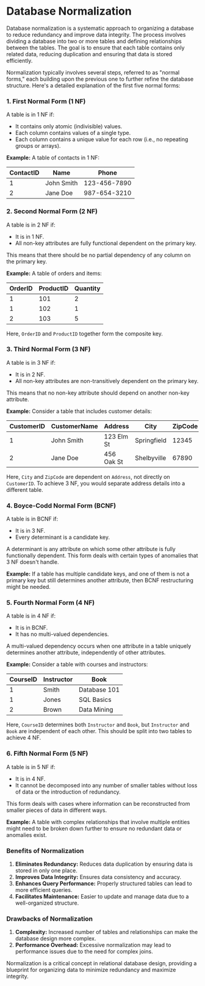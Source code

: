 # Database Normalization
Database normalization is a systematic approach to organizing a database to reduce redundancy and improve data integrity. The process involves dividing a database into two or more tables and defining relationships between the tables. The goal is to ensure that each table contains only related data, reducing duplication and ensuring that data is stored efficiently. 

Normalization typically involves several steps, referred to as "normal forms," each building upon the previous one to further refine the database structure. Here's a detailed explanation of the first five normal forms:

### 1. First Normal Form (1 NF)
A table is in 1 NF if:
- It contains only atomic (indivisible) values.
- Each column contains values of a single type.
- Each column contains a unique value for each row (i.e., no repeating groups or arrays).

**Example:**
A table of contacts in 1 NF:

| ContactID | Name       | Phone          |
|-----------|------------|----------------|
| 1         | John Smith | 123-456-7890   |
| 2         | Jane Doe   | 987-654-3210   |

### 2. Second Normal Form (2 NF)
A table is in 2 NF if:
- It is in 1 NF.
- All non-key attributes are fully functional dependent on the primary key.

This means that there should be no partial dependency of any column on the primary key. 

**Example:**
A table of orders and items:

| OrderID | ProductID | Quantity |
|---------|-----------|----------|
| 1       | 101       | 2        |
| 1       | 102       | 1        |
| 2       | 103       | 5        |

Here, `OrderID` and `ProductID` together form the composite key.

### 3. Third Normal Form (3 NF)
A table is in 3 NF if:
- It is in 2 NF.
- All non-key attributes are non-transitively dependent on the primary key.

This means that no non-key attribute should depend on another non-key attribute.

**Example:**
Consider a table that includes customer details:

| CustomerID | CustomerName | Address        | City      | ZipCode |
|------------|--------------|----------------|-----------|---------|
| 1          | John Smith   | 123 Elm St     | Springfield| 12345   |
| 2          | Jane Doe     | 456 Oak St     | Shelbyville| 67890   |

Here, `City` and `ZipCode` are dependent on `Address`, not directly on `CustomerID`. To achieve 3 NF, you would separate address details into a different table.

### 4. Boyce-Codd Normal Form (BCNF)
A table is in BCNF if:
- It is in 3 NF.
- Every determinant is a candidate key.

A determinant is any attribute on which some other attribute is fully functionally dependent. This form deals with certain types of anomalies that 3 NF doesn't handle.

**Example:**
If a table has multiple candidate keys, and one of them is not a primary key but still determines another attribute, then BCNF restructuring might be needed.

### 5. Fourth Normal Form (4 NF)
A table is in 4 NF if:
- It is in BCNF.
- It has no multi-valued dependencies.

A multi-valued dependency occurs when one attribute in a table uniquely determines another attribute, independently of other attributes.

**Example:**
Consider a table with courses and instructors:

| CourseID | Instructor | Book         |
|----------|------------|--------------|
| 1        | Smith      | Database 101 |
| 1        | Jones      | SQL Basics   |
| 2        | Brown      | Data Mining  |

Here, `CourseID` determines both `Instructor` and `Book`, but `Instructor` and `Book` are independent of each other. This should be split into two tables to achieve 4 NF.

### 6. Fifth Normal Form (5 NF)
A table is in 5 NF if:
- It is in 4 NF.
- It cannot be decomposed into any number of smaller tables without loss of data or the introduction of redundancy.

This form deals with cases where information can be reconstructed from smaller pieces of data in different ways.

**Example:**
A table with complex relationships that involve multiple entities might need to be broken down further to ensure no redundant data or anomalies exist.

### Benefits of Normalization
1. **Eliminates Redundancy:** Reduces data duplication by ensuring data is stored in only one place.
2. **Improves Data Integrity:** Ensures data consistency and accuracy.
3. **Enhances Query Performance:** Properly structured tables can lead to more efficient queries.
4. **Facilitates Maintenance:** Easier to update and manage data due to a well-organized structure.

### Drawbacks of Normalization
1. **Complexity:** Increased number of tables and relationships can make the database design more complex.
2. **Performance Overhead:** Excessive normalization may lead to performance issues due to the need for complex joins.

Normalization is a critical concept in relational database design, providing a blueprint for organizing data to minimize redundancy and maximize integrity.